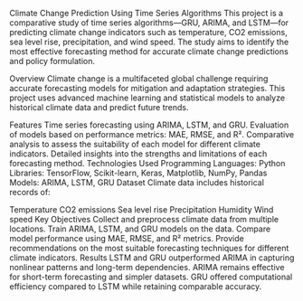 Climate Change Prediction Using Time Series Algorithms
This project is a comparative study of time series algorithms—GRU, ARIMA, and LSTM—for predicting climate change indicators such as temperature, CO2 emissions, sea level rise, precipitation, and wind speed. The study aims to identify the most effective forecasting method for accurate climate change predictions and policy formulation.

Overview
Climate change is a multifaceted global challenge requiring accurate forecasting models for mitigation and adaptation strategies. This project uses advanced machine learning and statistical models to analyze historical climate data and predict future trends.

Features
Time series forecasting using ARIMA, LSTM, and GRU.
Evaluation of models based on performance metrics: MAE, RMSE, and R².
Comparative analysis to assess the suitability of each model for different climate indicators.
Detailed insights into the strengths and limitations of each forecasting method.
Technologies Used
Programming Languages: Python
Libraries: TensorFlow, Scikit-learn, Keras, Matplotlib, NumPy, Pandas
Models: ARIMA, LSTM, GRU
Dataset
Climate data includes historical records of:

Temperature
CO2 emissions
Sea level rise
Precipitation
Humidity
Wind speed
Key Objectives
Collect and preprocess climate data from multiple locations.
Train ARIMA, LSTM, and GRU models on the data.
Compare model performance using MAE, RMSE, and R² metrics.
Provide recommendations on the most suitable forecasting techniques for different climate indicators.
Results
LSTM and GRU outperformed ARIMA in capturing nonlinear patterns and long-term dependencies.
ARIMA remains effective for short-term forecasting and simpler datasets.
GRU offered computational efficiency compared to LSTM while retaining comparable accuracy.
